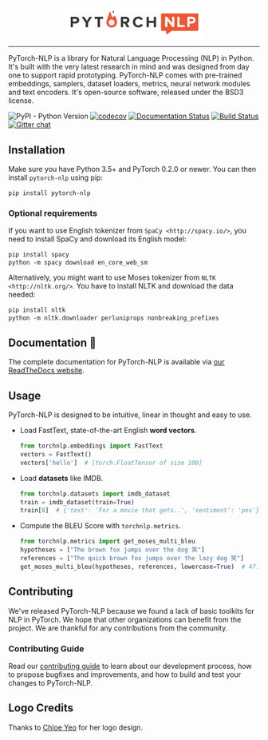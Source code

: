 <p align="center"><img width="55%" src="docs/_static/img/logo_horizontal_color.png" /></p>

-------------------------------------------------------------------------------

PyTorch-NLP is a library for Natural Language Processing (NLP) in Python. It's built with the very
latest research in mind and was designed from day one to support rapid prototyping. PyTorch-NLP
comes with pre-trained embeddings, samplers, dataset loaders, metrics, neural network modules
and text encoders. It's open-source software, released under the BSD3 license. 

![PyPI - Python Version](https://img.shields.io/pypi/pyversions/pytorch-nlp.svg)
[![codecov](https://codecov.io/gh/PetrochukM/PyTorch-NLP/branch/master/graph/badge.svg)](https://codecov.io/gh/PetrochukM/PyTorch-NLP) 
[![Documentation Status](https://readthedocs.org/projects/pytorchnlp/badge/?version=latest)](http://pytorchnlp.readthedocs.io/en/latest/?badge=latest)
[![Build Status](https://travis-ci.org/PetrochukM/PyTorch-NLP.svg?branch=master)](https://travis-ci.org/PetrochukM/PyTorch-NLP)
[![Gitter chat](https://badges.gitter.im/Join%20Chat.svg)](https://gitter.im/PyTorch-NLP)

## Installation

Make sure you have Python 3.5+ and PyTorch 0.2.0 or newer. You can then install `pytorch-nlp` using
pip:

    pip install pytorch-nlp

### Optional requirements

If you want to use English tokenizer from `SpaCy <http://spacy.io/>`, you need to install SpaCy and download its English model:

    pip install spacy
    python -m spacy download en_core_web_sm

Alternatively, you might want to use Moses tokenizer from `NLTK <http://nltk.org/>`. You have to install NLTK and download the data needed:

    pip install nltk
    python -m nltk.downloader perluniprops nonbreaking_prefixes

## Documentation 📖 

The complete documentation for PyTorch-NLP is available via [our ReadTheDocs website](https://pytorchnlp.readthedocs.io).

## Usage

PyTorch-NLP is designed to be intuitive, linear in thought and easy to use.

- Load FastText, state-of-the-art English **word vectors**.

    ```python
    from torchnlp.embeddings import FastText
    vectors = FastText()
    vectors['hello']  # [torch.FloatTensor of size 100]
    ```

- Load **datasets** like IMDB.

    ```python
    from torchnlp.datasets import imdb_dataset
    train = imdb_dataset(train=True)
    train[0]  # {'text': 'For a movie that gets..', 'sentiment': 'pos'}
    ```

- Compute the BLEU Score with `torchnlp.metrics`.

    ```python
    from torchnlp.metrics import get_moses_multi_bleu
    hypotheses = ["The brown fox jumps over the dog 笑"]
    references = ["The quick brown fox jumps over the lazy dog 笑"]
    get_moses_multi_bleu(hypotheses, references, lowercase=True)  # 47.9
    ```

## Contributing

We've released PyTorch-NLP because we found a lack of basic toolkits for NLP in PyTorch. We hope that other organizations can benefit from the project. We are thankful for any contributions from the community.

### Contributing Guide

Read our [contributing guide](https://github.com/PetrochukM/PyTorch-NLP/blob/master/Contributing.md) to learn about our development process, how to propose bugfixes and improvements, and how to build and test your changes to PyTorch-NLP.

## Logo Credits

Thanks to [Chloe Yeo](http://www.yeochloe.com/) for her logo design.
